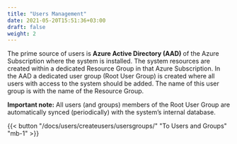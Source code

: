 ```yaml
---
title: "Users Management"
date: 2021-05-20T15:51:36+03:00
draft: false
weight: 2
---
```


The prime source of users is **Azure Active Directory (AAD)** of the Azure Subscription where the system is installed. The system resources are created within a dedicated Resource Group in that Azure Subscription. In the AAD a dedicated user group (Root User Group) is created where all users with access to the system should be added. The name of this user group is with the name of the Resource Group. 

**Important note:** All users (and groups) members of the Root User Group are automatically synced (periodically) with the system’s internal database.

{{< button "/docs/users/createusers/usersgroups/" "To Users and Groups" "mb-1" >}}

